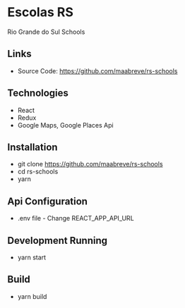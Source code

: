 # Escolas RS

Rio Grande do Sul Schools

## Links

- Source Code: https://github.com/maabreve/rs-schools

## Technologies

- React
- Redux
- Google Maps, Google Places Api

## Installation

- git clone https://github.com/maabreve/rs-schools
- cd rs-schools
- yarn


## Api Configuration
- .env file - Change REACT_APP_API_URL


## Development Running

- yarn start

## Build

- yarn build


